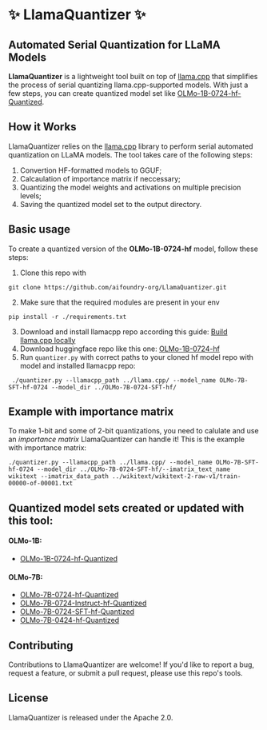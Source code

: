 # ✨ LlamaQuantizer ✨

## Automated Serial Quantization for LLaMA Models

**LlamaQuantizer** is a lightweight tool built on top of [llama.cpp](https://github.com/ggerganov/llama.cpp) that simplifies the process of serial quantizing llama.cpp-supported models. With just a few steps, you can create quantized model set like [OLMo-1B-0724-hf-Quantized](https://huggingface.co/aifoundry-org/OLMo-1B-0724-hf-Quantized).


## How it Works
LlamaQuantizer relies on the [llama.cpp](https://github.com/ggerganov/llama.cpp) library to perform serial automated quantization on LLaMA models. The tool takes care of the following steps:

1. Convertion HF-formatted models to GGUF;
2. Calcaulation of importance matrix if neccessary;
3. Quantizing the model weights and activations on multiple precision levels;
4. Saving the quantized model set to the output directory.

## Basic usage
To create a quantized version of the **OLMo-1B-0724-hf** model, follow these steps:

1. Clone this repo with 
```
git clone https://github.com/aifoundry-org/LlamaQuantizer.git
```
2. Make sure that the required modules are present in your env
```
pip install -r ./requirements.txt
```
3. Download and install llamacpp repo according this guide: [Build llama.cpp locally
](https://github.com/ggerganov/llama.cpp/blob/master/docs/build.md)
5. Download huggingface repo like this one: [OLMo-1B-0724-hf](https://huggingface.co/allenai/OLMo-1B-0724-hf)
4. Run `quantizer.py` with correct paths to your cloned hf model repo with model and installed llamacpp repo:
```
 ./quantizer.py --llamacpp_path ../llama.cpp/ --model_name OLMo-7B-SFT-hf-0724 --model_dir ../OLMo-7B-0724-SFT-hf/
```

## Example with importance matrix
To make 1-bit and some of 2-bit quantizations, you need to calulate and use an *importance matrix* LlamaQuantizer can handle it! This is the example with importance matrix:

```
./quantizer.py --llamacpp_path ../llama.cpp/ --model_name OLMo-7B-SFT-hf-0724 --model_dir ../OLMo-7B-0724-SFT-hf/--imatrix_text_name wikitext --imatrix_data_path ../wikitext/wikitext-2-raw-v1/train-00000-of-00001.txt
```

## Quantized model sets created or updated with this tool:

#### OLMo-1B:
* [OLMo-1B-0724-hf-Quantized](https://huggingface.co/aifoundry-org/OLMo-1B-0724-hf-Quantized)
#### OLMo-7B:
* [OLMo-7B-0724-hf-Quantized](https://huggingface.co/aifoundry-org/OLMo-7B-0724-hf-Quantized)
* [OLMo-7B-0724-Instruct-hf-Quantized](https://huggingface.co/aifoundry-org/OLMo-7B-0724-Instruct-hf-Quantized)
* [OLMo-7B-0724-SFT-hf-Quantized](https://huggingface.co/aifoundry-org/OLMo-7B-0724-SFT-hf-Quantized)
* [OLMo-7B-0424-hf-Quantized](https://huggingface.co/aifoundry-org/OLMo-7B-0424-hf-Quantized)


## Contributing
Contributions to LlamaQuantizer are welcome! If you'd like to report a bug, request a feature, or submit a pull request, please use this repo's tools.

## License
LlamaQuantizer is released under the Apache 2.0.
